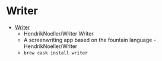 # Writer
- [Writer](https://github.com/HendrikNoeller/Writer)
  -  HendrikNoeller/Writer Writer
  - A screenwriting app based on the fountain language - HendrikNoeller/Writer
  - `brew cask install writer`
